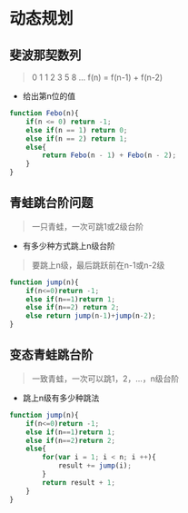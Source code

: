 # 动态规划

## 斐波那契数列

> 0 1 1 2 3 5 8 ...
> f(n) = f(n-1) + f(n-2)

- 给出第n位的值

```javascript
function Febo(n){
    if(n <= 0) return -1;
    else if(n == 1) return 0;
    else if(n == 2) return 1;
    else{
        return Febo(n - 1) + Febo(n - 2);
    }
}
```

## 青蛙跳台阶问题

> 一只青蛙，一次可跳1或2级台阶

- 有多少种方式跳上n级台阶

> 要跳上n级，最后跳跃前在n-1或n-2级

```javascript
function jump(n){
    if(n<=0)return -1;
    else if(n==1)return 1;
    else if(n==2) return 2;
    else return jump(n-1)+jump(n-2);
}
```

## 变态青蛙跳台阶

> 一致青蛙，一次可以跳1，2，...，n级台阶

- 跳上n级有多少种跳法

```javascript
function jump(n){
    if(n<=0)return -1;
    else if(n==1)return 1;
    else if(n==2)return 2;
    else{
        for(var i = 1; i < n; i ++){
            result += jump(i);
        }
        return result + 1;
    }
}
```
